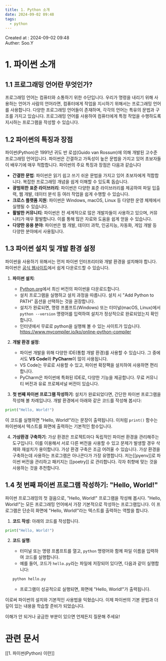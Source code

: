 ```yaml
---
title: 1. Python 소개
date: 2024-09-02 09:48
tags:
  - python
---
```


Created at : 2024-09-02 09:48  
Auther: Soo.Y  

# 1. 파이썬 소개

## 1.1 프로그래밍 언어란 무엇인가?
프로그래밍 언어는 컴퓨터와 소통하기 위한 수단입니다. 우리가 명령을 내리기 위해 사용하는 언어가 사람의 언어라면, 컴퓨터에게 작업을 지시하기 위해서는 프로그래밍 언어를 사용합니다. 다양한 프로그래밍 언어들이 존재하며, 각각의 언어는 특유의 문법과 구조를 가지고 있습니다. 프로그래밍 언어를 사용하여 컴퓨터에게 특정 작업을 수행하도록 지시하는 프로그램을 작성할 수 있습니다.

## 1.2 파이썬의 특징과 장점
파이썬(Python)은 1991년 귀도 반 로섬(Guido van Rossum)에 의해 개발된 고수준 프로그래밍 언어입니다. 파이썬은 간결하고 가독성이 높은 문법을 가지고 있어 초보자들이 배우기에 매우 적합합니다. 파이썬의 주요 특징과 장점은 다음과 같습니다

- **간결한 문법**: 파이썬은 읽기 쉽고 쓰기 쉬운 문법을 가지고 있어 초보자에게 적합합니다. 복잡한 프로그래밍 개념을 쉽게 이해할 수 있도록 돕습니다.
- **광범위한 표준 라이브러리**: 파이썬은 다양한 표준 라이브러리를 제공하여 파일 입출력, 웹 개발, 데이터 분석 등 여러 작업을 쉽게 수행할 수 있습니다.
- **크로스 플랫폼 지원**: 파이썬은 Windows, macOS, Linux 등 다양한 운영 체제에서 실행될 수 있습니다.
- **활발한 커뮤니티**: 파이썬은 전 세계적으로 많은 개발자들이 사용하고 있으며, 커뮤니티가 매우 활발합니다. 이를 통해 많은 자료와 도움을 쉽게 얻을 수 있습니다.
- **다양한 응용 분야**: 파이썬은 웹 개발, 데이터 과학, 인공지능, 자동화, 게임 개발 등 다양한 분야에서 사용됩니다.

## 1.3 파이썬 설치 및 개발 환경 설정
파이썬을 사용하기 위해서는 먼저 파이썬 인터프리터와 개발 환경을 설치해야 합니다. 파이썬은 [공식 웹사이트](https://www.python.org/downloads/)에서 쉽게 다운로드할 수 있습니다.

1. **파이썬 설치**:
   - [Python.org](https://www.python.org/downloads/)에서 최신 버전의 파이썬을 다운로드합니다.
   - 설치 프로그램을 실행하고 설치 과정을 따릅니다. 설치 시 "Add Python to PATH" 옵션을 선택하는 것을 권장합니다.
   - 설치가 완료되면, 명령 프롬프트(Windows) 또는 터미널(macOS, Linux)에서 `python --version` 명령어를 입력하여 설치가 정상적으로 완료되었는지 확인합니다.
   - 인터넷에서 무료로  python을 실행해 볼 수 있는 사이트가 있습니다. https://www.mycompiler.io/ko/online-python-compiler

2. **개발 환경 설정**:
   - 파이썬 개발을 위해 다양한 IDE(통합 개발 환경)를 사용할 수 있습니다. 그 중에서도 **VS Code**와 **PyCharm**이 많이 사용됩니다.
   - VS Code는 무료로 사용할 수 있고, 파이썬 확장팩을 설치하여 사용하면 편리합니다.
   - PyCharm은 파이썬에 특화된 IDE로, 다양한 기능을 제공합니다. 무료 커뮤니티 버전과 유료 프로페셔널 버전이 있습니다.

3. **첫 번째 파이썬 프로그램 작성하기**:
	설치가 완료되었다면, 간단한 파이썬 프로그램을 작성해 볼 차례입니다. 개발 환경에서 아래와 같은 코드를 작성해 봅시다:

```python
print("Hello, World!")
```

   이 코드를 실행하면 "Hello, World!"라는 문장이 출력됩니다. 이처럼 `print()` 함수는 파이썬에서 텍스트를 화면에 출력하는 기본적인 함수입니다.

4. **가상환경 구축하기**:
	가상 환경은 프로젝트마다 독립적인 파이썬 환경을 관리해주는 도구입니다. 이를 이용해서 서로 다른 버전을 사용할 수 있고 문제가 발생할 경우 삭제와 재설치가 용이합니다.
	가상 환경 구축은 조금 어려울 수 있습니다. 
	가상 환경을 구축하는데 사용하는 프로그램은 아나콘다가 가장 유명합니다. 저는[[pyenv]]로 파이썬 버전을 관리하고 패키지는 [[poetry]] 로 관리합니다. 각자 취향에 맞는 것을 사용하는 것을 추천합니다.

## 1.4 첫 번째 파이썬 프로그램 작성하기: "Hello, World!"
파이썬 프로그래밍의 첫 걸음으로, "Hello, World!" 프로그램을 작성해 봅시다. "Hello, World!"는 모든 프로그래밍 언어에서 가장 기본적으로 작성하는 프로그램입니다. 이 프로그램은 단순히 화면에 "Hello, World!"라는 텍스트를 출력하는 역할을 합니다.

1. **코드 작성**:
   아래의 코드를 작성합니다.

```python
print("Hello, World!")
```

2. **코드 실행**:
   - 터미널 또는 명령 프롬프트를 열고, `python` 명령어와 함께 파일 이름을 입력하여 코드를 실행합니다.
   - 예를 들어, 코드가 `hello.py`라는 파일에 저장되어 있다면, 다음과 같이 실행합니다:

    ```bash
    python hello.py
    ```

   - 프로그램이 성공적으로 실행되면, 화면에 "Hello, World!"가 출력됩니다.

이로써 파이썬의 설치와 기본적인 사용법을 익혔습니다. 이제 파이썬의 기본 문법과 더 깊이 있는 내용을 학습할 준비가 되었습니다.

이해가 안 되거나 궁금한 부분이 있으면 언제든지 질문해 주세요!

# 관련 문서

[[1. 파이썬(Python) 이란]]
